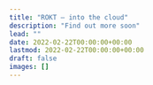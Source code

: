 ```yaml
---
title: "ROKT — into the cloud"
description: "Find out more soon"
lead: ""
date: 2022-02-22T00:00:00+00:00
lastmod: 2022-02-22T00:00:00+00:00
draft: false
images: []
---
```

